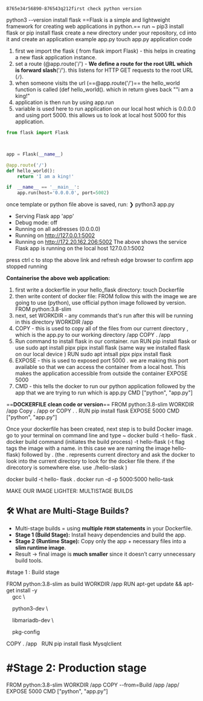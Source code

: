 	8765e34r56890-876543q212first check python version
python3 --version 
install flask 
==Flask is a simple and lightweight framework for creating web applications in python.== 
run 
~ pip3 install flask or pip install flask 
create a new directory under your repository, cd into it and create an application example app.py 
touch app.py
application code 

1) first we import the flask ( from flask import Flask) - this helps in creating a new flask application instance.
2) set a route (@app.route('/') - **We define a route for the root URL which is forward slash**('/'). this listens for HTTP GET requests to the root URL (`/`).
3) when someone visits the url (==@app.route('/')== the hello_world function is called (def hello_world(). which in return gives back ""i am a king!"
4) application is then run by using app.run
5) variable is used here to run application on our local host which is 0.0.0.0 and using port 5000. this allows us to look at local host 5000 for this application.

```python
from flask import Flask



app = Flask(__name__)

@app.route('/')
def hello_world():
    return 'I am a king!'

if  __name__ == '__main__':
    app.run(host='0.0.0.0', port=5002)
```
once template or python file above is saved, run:
❯ python3 app.py
 * Serving Flask app 'app'
 * Debug mode: off
 * Running on all addresses (0.0.0.0)
 * Running on http://127.0.0.1:5002
 * Running on http://172.20.162.206:5002
The above shows the service Flask app is running on the local host 127.0.0.1:5002

press ctrl c to stop the above link and refresh edge browser to confirm app stopped running


**Containerise the above web application:**

1) first write a dockerfile in your hello_flask directory:  touch Dockerfile 
2) then write content of docker file: FROM follow this with the image we are going to use (python), use official python image followed by version.  
FROM python:3.8-slim
3) next, set WORKDIR -  any commands that's run after this will be running in this directory
WORKDIR /app
4) COPY - this is used to copy all of the files from our current directory , which is the app.py to our working directory /app
COPY .  /app
5) Run command to install flask in our container. run 
RUN pip install flask or use sudo apt install pipx
pipx install flask (same way we installed flask on our local device )
 RUN sudo apt intsall pipx
 pipx install flask
 6) EXPOSE - this is used to exposed port 5000 . we are making this port available so that we can access the container from a local host. This makes the application accessible from outside the container 
 EXPOSE 5000
 7) CMD - this tells the docker to run our python application followed by the app that we are trying to run which is app.py
 CMD ["python", "app.py"]

==**DOCKERFILE clean code or version**==
FROM python:3.8-slim
WORKDIR  /app
Copy . /app or COPY . .
RUN pip install flask
EXPOSE 5000
CMD ["python", "app.py"]


Once your dockerfile has been created, next step is to build Docker image. 
go to your terminal on command line  and type 
~ docker build -t hello- flask .
docker build command (initiates the build process) -t hello-flask (-t flag tags the image with a name. in this case we are naming the image hello-flask) followed by . (the . represents current directory and ask the docker to look into the current directory to look for the docker file there. if the direcotory is somewhere else. use ./hello-slask )

docker build -t hello- flask .
docker run -d -p 5000:5000 hello-task

MAKE OUR IMAGE LIGHTER: MULTISTAGE BUILDS 

## 🛠 What are Multi-Stage Builds?

- Multi-stage builds = using **multiple `FROM` statements** in your Dockerfile.
- **Stage 1 (Build Stage):** Install heavy dependencies and build the app.
- **Stage 2 (Runtime Stage):** Copy only the app + necessary files into a **slim runtime image**.
- Result → final image is **much smaller** since it doesn’t carry unnecessary build tools.
  
  
#stage 1 : Build stage

FROM python:3.8-slim as build
WORKDIR /app
RUN apt-get update && apt-get install -y \
    gcc \

    python3-dev \

    libmariadb-dev \

    pkg-config

COPY . /app  
RUN pip install flask Mysqlclient

# #Stage 2: Production stage

FROM python:3.8-slim
WORKDIR /app
COPY --from=Build /app /app/
EXPOSE 5000
CMD ["python", "app.py"]
